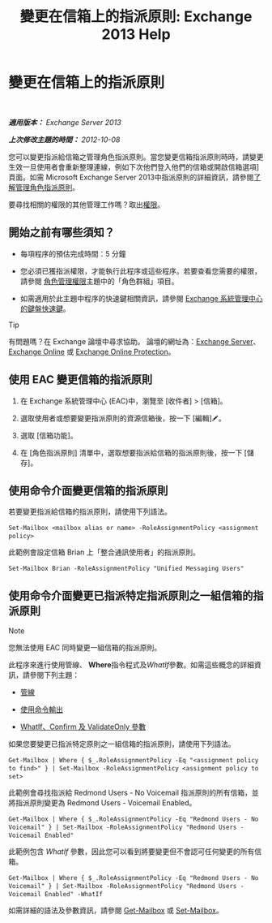 ﻿---
title: '變更在信箱上的指派原則: Exchange 2013 Help'
TOCTitle: 變更在信箱上的指派原則
ms:assetid: 011690a5-233a-4c03-8842-92276f899a89
ms:mtpsurl: https://technet.microsoft.com/zh-tw/library/Dd638076(v=EXCHG.150)
ms:contentKeyID: 50472452
ms.date: 05/21/2018
mtps_version: v=EXCHG.150
ms.translationtype: MT
---

# 變更在信箱上的指派原則

 

_**適用版本：** Exchange Server 2013_

_**上次修改主題的時間：** 2012-10-08_

您可以變更指派給信箱之管理角色指派原則。當您變更信箱指派原則時時，請變更生效一旦使用者會重新整理連線，例如下次他們登入他們的信箱或開啟信箱選項\] 頁面。如需 Microsoft Exchange Server 2013中指派原則的詳細資訊，請參閱[了解管理角色指派原則](understanding-management-role-assignment-policies-exchange-2013-help.md)。

要尋找相關的權限的其他管理工作嗎？取出[權限](permissions-exchange-2013-help.md)。

## 開始之前有哪些須知？

  - 每項程序的預估完成時間：5 分鐘

  - 您必須已獲指派權限，才能執行此程序或這些程序。若要查看您需要的權限，請參閱 [角色管理權限](role-management-permissions-exchange-2013-help.md)主題中的「角色群組」項目。

  - 如需適用於此主題中程序的快速鍵相關資訊，請參閱 [Exchange 系統管理中心的鍵盤快速鍵](keyboard-shortcuts-in-the-exchange-admin-center-exchange-online-protection-help.md)。


> [!TIP]  
> 有問題嗎？在 Exchange 論壇中尋求協助。 論壇的網址為：<a href="https://go.microsoft.com/fwlink/p/?linkid=60612">Exchange Server</a>、 <a href="https://go.microsoft.com/fwlink/p/?linkid=267542">Exchange Online</a> 或 <a href="https://go.microsoft.com/fwlink/p/?linkid=285351">Exchange Online Protection</a>。




## 使用 EAC 變更信箱的指派原則

1.  在 Exchange 系統管理中心 (EAC)中，瀏覽至 \[收件者\] \> \[信箱\]。

2.  選取使用者或想要變更指派原則的資源信箱後，按一下 \[編輯\]![編輯圖示](images/JJ218640.6f53ccb2-1f13-4c02-bea0-30690e6ea71d(EXCHG.150).gif "編輯圖示")。

3.  選取 \[信箱功能\]。

4.  在 \[角色指派原則\] 清單中，選取想要指派給信箱的指派原則後，按一下 \[儲存\]。

## 使用命令介面變更信箱的指派原則

若要變更指派給信箱的指派原則，請使用下列語法。

    Set-Mailbox <mailbox alias or name> -RoleAssignmentPolicy <assignment policy>

此範例會設定信箱 Brian 上「整合通訊使用者」的指派原則。

    Set-Mailbox Brian -RoleAssignmentPolicy "Unified Messaging Users"

## 使用命令介面變更已指派特定指派原則之一組信箱的指派原則


> [!NOTE]  
> 您無法使用 EAC 同時變更一組信箱的指派原則。




此程序來進行使用管線、 **Where**指令程式及*WhatIf*參數。如需這些概念的詳細資訊，請參閱下列主題：

  - [管線](https://technet.microsoft.com/zh-tw/library/aa998260\(v=exchg.150\))

  - [使用命令輸出](working-with-command-output-exchange-2013-help.md)

  - [WhatIf、Confirm 及 ValidateOnly 參數](whatif-confirm-and-validateonly-switches-exchange-2013-help.md)

如果您要變更已指派特定原則之一組信箱的指派原則，請使用下列語法。

    Get-Mailbox | Where { $_.RoleAssignmentPolicy -Eq "<assignment policy to find>" } | Set-Mailbox -RoleAssignmentPolicy <assignment policy to set>

此範例會尋找指派給 Redmond Users - No Voicemail 指派原則的所有信箱，並將指派原則變更為 Redmond Users - Voicemail Enabled。

    Get-Mailbox | Where { $_.RoleAssignmentPolicy -Eq "Redmond Users - No Voicemail" } | Set-Mailbox -RoleAssignmentPolicy "Redmond Users - Voicemail Enabled"

此範例包含 *WhatIf* 參數，因此您可以看到將要變更但不會認可任何變更的所有信箱。

    Get-Mailbox | Where { $_.RoleAssignmentPolicy -Eq "Redmond Users - No Voicemail" } | Set-Mailbox -RoleAssignmentPolicy "Redmond Users - Voicemail Enabled" -WhatIf

如需詳細的語法及參數資訊，請參閱 [Get-Mailbox](https://technet.microsoft.com/zh-tw/library/bb123685\(v=exchg.150\)) 或 [Set-Mailbox](https://technet.microsoft.com/zh-tw/library/bb123981\(v=exchg.150\))。

